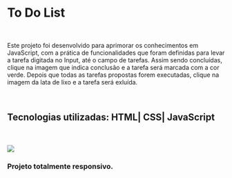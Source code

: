 <h1>To Do List</h1>
<br>
<p>Este projeto foi desenvolvido para aprimorar os conhecimentos em JavaScript, com a prática de funcionalidades que foram definidas para levar a tarefa digitada no Input, até o campo de tarefas. 
  Assim sendo concluídas, clique na imagem que indica conclusão e a tarefa será marcada com a cor verde. Depois que todas as tarefas propostas forem executadas, clique na imagem da lata de lixo e a tarefa será exluída.
</p>
<br>
<h2>Tecnologias utilizadas:
HTML| CSS| JavaScript</h2>
<br>
<br>
<img src="https://github.com/LumaXavier12/To-Do-List/blob/main/assets/To-Do-List.png?raw=true">
<h3>Projeto totalmente responsivo.</h3>
